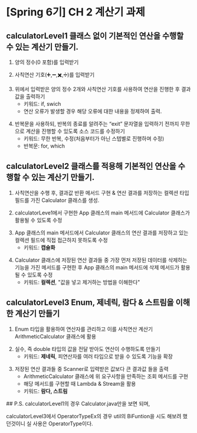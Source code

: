 # [Spring 6기] CH 2 계산기 과제
## calculatorLevel1 클래스 없이 기본적인 연산을 수행할 수 있는 계산기 만들기.

1. 양의 정수(0 포함)를 입력받기<P></P>
2. 사칙연산 기호(➕,➖,✖️,➗)를 입력받기<P></P>
3. 위에서 입력받은 양의 정수 2개와 사칙연산 기호를 사용하여 연산을 진행한 후 결과값을 출력하기
   - 키워드: if, swich
   - 연산 오류가 발생할 경우 해당 오류에 대한 내용을 정제하여 출력.<P></P>
4. 반복문을 사용하되, 반복의 종료를 알려주는 “exit” 문자열을 입력하기 전까지 무한으로 계산을 진행할 수 있도록 소스 코드를 수정하기
    - 키워드: 무한 반복, 수정(처음부터가 아닌 스텝별로 진행하며 수정)
    - 반복문: for, which
  
<P></P>

## calculatorLevel2 클래스를 적용해 기본적인 연산을 수행할 수 있는 계산기 만들기.
1. 사칙연산을 수행 후, 결과값 반환 메서드 구현 & 연산 결과를 저장하는 컬렉션 타입 필드를 가진 Calculator 클래스를 생성.<P></P>
2. calculatorLeve1에서 구현한 App 클래스의 main 메서드에 Calculator 클래스가 활용될 수 있도록 수정<P></P>
3. App 클래스의 main 메서드에서 Calculator 클래스의 연산 결과를 저장하고 있는 컬렉션 필드에 직접 접근하지 못하도록 수정
   - 키워드: **캡슐화**<P></P>
4. Calculator 클래스에 저장된 연산 결과들 중 가장 먼저 저장된 데이터를 삭제하는 기능을 가진 메서드를 구현한 후 App 클래스의 main 메서드에 삭제 메서드가 활용될 수 있도록 수정
   - 키워드: **컬렉션**, "값을 넣고 제거하는 방법을 이해한다"<P></P>

<P></P>

## calculatorLevel3 Enum, 제네릭, 람다 & 스트림을 이해한 계산기 만들기
1. Enum 타입을 활용하여 연산자를 관리하고 이를 사칙연산 계산기 ArithmeticCalculator 클래스에 활용<P></P>
2. 실수, 즉 double 타입의 값을 전달 받아도 연산이 수행하도록 만들기
   - 키워드: **제네릭**, 피연산자를 여러 타입으로 받을 수 있도록 기능을 확장<P></P>
3. 저장된 연산 결과들 중 Scanner로 입력받은 값보다 큰 결과값 들을 출력
   - ArithmeticCalculator 클래스에 위 요구사항을 만족하는 조회 메서드를 구현
   - 해당 메서드를 구현할 때 Lambda & Stream을 활용
   - 키워드: **람다, 스트림**
<P></P>
## P.S.
calculatorLevel1의 경우 Calculator.java만을 보면 되며,

calculatorLevel3에서 OperatorTypeEx의 경우 util의 BiFuntion을 시도 해보려 했던것이니 실 사용은 OperatorType이다.

